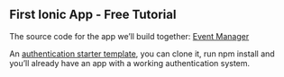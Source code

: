 ## First Ionic App - Free Tutorial 

The source code for the app we’ll build together: [Event Manager](Apphttps://github.com/javebratt/event-tutorial-v4/)

An [authentication starter template](https://github.com/javebratt/ionic-auth-email-firebase-sdk), you can clone it, run npm install and you’ll already have an app with a working authentication system.